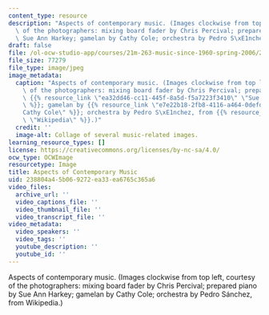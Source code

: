```yaml
---
content_type: resource
description: "Aspects of contemporary music. (Images clockwise from top left, courtesy\
  \ of the photographers: mixing board fader by Chris Percival; prepared piano by\
  \ Sue Ann Harkey; gamelan by Cathy Cole; orchestra by Pedro S\xE1nchez, from Wikipedia.)"
draft: false
file: /ol-ocw-studio-app/courses/21m-263-music-since-1960-spring-2006/238804a45b069272ea33ea6765c365a6_21m-263s06.jpg
file_size: 77279
file_type: image/jpeg
image_metadata:
  caption: "Aspects of contemporary music. (Images clockwise from top left, courtesy\
    \ of the photographers: mixing board fader by Chris Percival; prepared piano by\
    \ {{% resource_link \"ea32dd46-cc11-445f-8a5d-f5a7223f3410\" \"Sue Ann Harkey\"\
    \ %}}; gamelan by {{% resource_link \"e7e22b18-2fb8-4116-a464-0defd99242bc\" \"\
    Cathy Cole\" %}}; orchestra by Pedro S\xE1nchez, from {{% resource_link \"0610994f-c832-4580-a751-419edc135316\"\
    \ \"Wikipedia\" %}}.)"
  credit: ''
  image-alt: Collage of several music-related images.
learning_resource_types: []
license: https://creativecommons.org/licenses/by-nc-sa/4.0/
ocw_type: OCWImage
resourcetype: Image
title: Aspects of Contemporary Music
uid: 238804a4-5b06-9272-ea33-ea6765c365a6
video_files:
  archive_url: ''
  video_captions_file: ''
  video_thumbnail_file: ''
  video_transcript_file: ''
video_metadata:
  video_speakers: ''
  video_tags: ''
  youtube_description: ''
  youtube_id: ''
---
```

Aspects of contemporary music. (Images clockwise from top left, courtesy of the photographers: mixing board fader by Chris Percival; prepared piano by Sue Ann Harkey; gamelan by Cathy Cole; orchestra by Pedro Sánchez, from Wikipedia.)